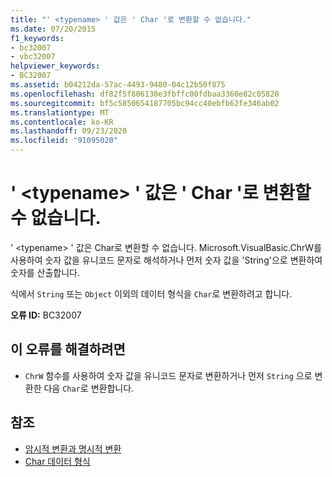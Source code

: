 ```yaml
---
title: "' <typename> ' 값은 ' Char '로 변환할 수 없습니다."
ms.date: 07/20/2015
f1_keywords:
- bc32007
- vbc32007
helpviewer_keywords:
- BC32007
ms.assetid: b04212da-57ac-4493-9480-04c12b50f875
ms.openlocfilehash: df82f5f806130e3fbffc00fdbaa3360e82c05828
ms.sourcegitcommit: bf5c5850654187705bc94cc40ebfb62fe346ab02
ms.translationtype: MT
ms.contentlocale: ko-KR
ms.lasthandoff: 09/23/2020
ms.locfileid: "91095020"
---
```

# <a name="typename-values-cannot-be-converted-to-char"></a>' \<typename> ' 값은 ' Char '로 변환할 수 없습니다.

' \<typename> ' 값은 Char로 변환할 수 없습니다. Microsoft.VisualBasic.ChrW를 사용하여 숫자 값을 유니코드 문자로 해석하거나 먼저 숫자 값을 'String'으로 변환하여 숫자를 산출합니다.  
  
 식에서 `String` 또는 `Object` 이외의 데이터 형식을 `Char`로 변환하려고 합니다.  
  
 **오류 ID:** BC32007  
  
## <a name="to-correct-this-error"></a>이 오류를 해결하려면  
  
- `ChrW` 함수를 사용하여 숫자 값을 유니코드 문자로 변환하거나 먼저 `String` 으로 변환한 다음 `Char`로 변환합니다.  
  
## <a name="see-also"></a>참조

- [암시적 변환과 명시적 변환](../programming-guide/language-features/data-types/implicit-and-explicit-conversions.md)
- [Char 데이터 형식](../language-reference/data-types/char-data-type.md)
